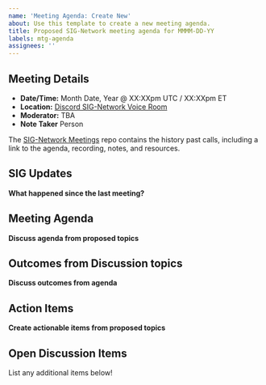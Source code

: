 ```yaml
---
name: 'Meeting Agenda: Create New'
about: Use this template to create a new meeting agenda.
title: Proposed SIG-Network meeting agenda for MMMM-DD-YY
labels: mtg-agenda
assignees: ''
---
```


## Meeting Details

- **Date/Time:** Month Date, Year @ XX:XXpm UTC / XX:XXpm ET
- **Location:** [Discord SIG-Network Voice Room](https://discord.gg/62nq7HP5mP)
- **Moderator:** TBA
- **Note Taker** Person

The [SIG-Network Meetings](https://github.com/o3de/sig-network/tree/main/meetings) repo contains the history past calls, including a link to the agenda, recording, notes, and resources.

## SIG Updates

**What happened since the last meeting?**

## Meeting Agenda

**Discuss agenda from proposed topics**

## Outcomes from Discussion topics

**Discuss outcomes from agenda**

## Action Items

**Create actionable items from proposed topics**

## Open Discussion Items

List any additional items below!
